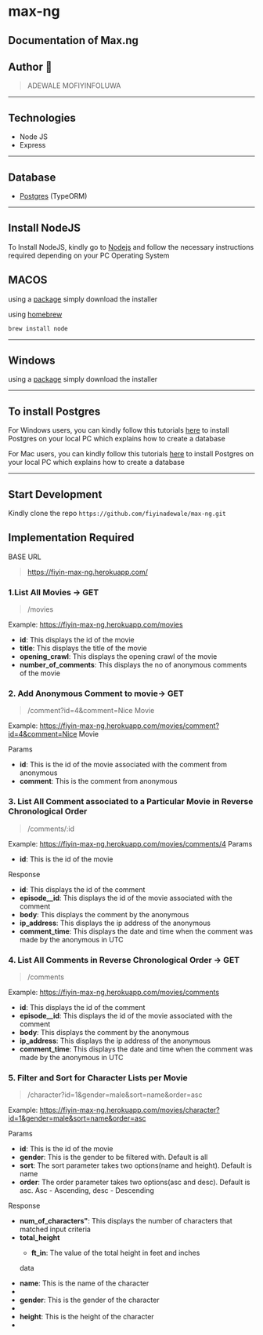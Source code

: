 # max-ng
## Documentation of Max.ng

## Author 🚀

> ADEWALE MOFIYINFOLUWA
---
## Technologies

- Node JS
- Express


---

## Database

- [Postgres](https://www.postgresql.org/) (TypeORM)

---

## Install NodeJS

To Install NodeJS, kindly go to [Nodejs](https://nodejs.com) and follow the necessary instructions required depending on
your PC Operating System

## MACOS

using a [package](https://nodejs.org/en/#download) simply download the installer

using [homebrew](https://github.com/Homebrew/legacy-homebrew)

```markdown
brew install node
```

---

## Windows

using a [package](https://nodejs.org/en/#download) simply download the installer


---

## To install Postgres

For Windows users, you can kindly follow this
tutorials [here](https://learnsql.com/blog/how-to-install-postgresql-on-windows-in-5-minutes/) to install Postgres on
your local PC which explains how to create a database

For Mac users, you can kindly follow this tutorials [here](https://www.robinwieruch.de/postgres-sql-macos-setup)  to
install Postgres on your local PC which explains how to create a database


---

## Start Development

Kindly clone the repo `https://github.com/fiyinadewale/max-ng.git`



## Implementation Required

BASE URL
> https://fiyin-max-ng.herokuapp.com/

### 1.List All Movies -> GET
> /movies

Example: <a href='https://fiyin-max-ng.herokuapp.com/movies'>https://fiyin-max-ng.herokuapp.com/movies</a>
<ul>
  <li><b>id</b>: This displays the id of the movie</li> 
  <li><b>title</b>: This displays the title of the movie</li> 
  <li><b>opening_crawl</b>: This displays the opening crawl of the movie</li> 
  <li><b>number_of_comments</b>: This displays the no of anonymous comments of the movie</li> 
</ul>

### 2. Add Anonymous Comment to movie-> GET
> /comment?id=4&comment=Nice Movie

Example: <a href='https://fiyin-max-ng.herokuapp.com/movies/comment?id=4&comment=Nice%20Movie'>https://fiyin-max-ng.herokuapp.com/movies/comment?id=4&comment=Nice Movie</a> 

Params
<ul>
  <li><b>id</b>: This is the id of the movie associated with the comment from anonymous</li>
  <li><b>comment</b>: This is the comment from anonymous</li>
</ul>

### 3. List All Comment associated to a Particular Movie in Reverse Chronological Order

> /comments/:id

Example: <a href="https://fiyin-max-ng.herokuapp.com/movies/comments/4">https://fiyin-max-ng.herokuapp.com/movies/comments/4</a>
Params
<ul>
<li><b>id</b>: This is the id of the movie</li>
</ul>
Response
<ul>
  <li><b>id</b>: This displays the id of the comment</li> 
  <li><b>episode__id</b>: This displays the id of the movie associated with the comment</li> 
  <li><b>body</b>: This displays the comment by the anonymous</li> 
  <li><b>ip_address</b>: This displays the ip address of the anonymous</li> 
  <li><b>comment_time</b>: This displays the date and time when the comment was made by the anonymous in UTC</li>
</ul> 

### 4. List All Comments in Reverse Chronological Order -> GET
> /comments

Example: <a href="https://fiyin-max-ng.herokuapp.com/movies/comments">https://fiyin-max-ng.herokuapp.com/movies/comments</a>
<ul>
  <li><b>id</b>: This displays the id of the comment</li> 
  <li><b>episode__id</b>: This displays the id of the movie associated with the comment</li> 
  <li><b>body</b>: This displays the comment by the anonymous</li> 
  <li><b>ip_address</b>: This displays the ip address of the anonymous</li> 
  <li><b>comment_time</b>: This displays the date and time when the comment was made by the anonymous in UTC</li>
</ul>


### 5. Filter and Sort for Character Lists per Movie

> /character?id=1&gender=male&sort=name&order=asc

Example: <a href="https://fiyin-max-ng.herokuapp.com/movies/character?id=1&gender=male&sort=name&order=asc">https://fiyin-max-ng.herokuapp.com/movies/character?id=1&gender=male&sort=name&order=asc</a>

Params
<ul>
<li><b>id</b>: This is the id of the movie</li>
<li><b>gender</b>: This is the gender to be filtered with. Default is all</li>
<li><b>sort</b>: The sort parameter takes two options(name and height). Default is name</li>
<li><b>order</b>: The order parameter takes two options(asc and desc). Default is asc. Asc - Ascending, desc - Descending</li>
</ul>

Response

<ul>
  <li><b>num_of_characters"</b>: This displays the number of characters that matched input criteria</li>
  <li><b>total_height</b></li>
    <ul>
    <li><b>ft_in</b>: The value of the total height in feet and inches</li>
    </ul>

data
<li><b>name</b>: This is the name of the character<li>
<li><b>gender</b>: This is the gender of the character<li>
<li><b>height</b>: This is the height of the character<li>
</ul>
    
